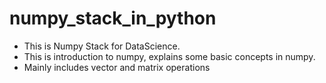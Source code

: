 # numpy_stack_in_python
- This is Numpy Stack for DataScience.
- This is introduction to numpy, explains some basic concepts in numpy.
- Mainly includes vector and matrix operations 

